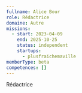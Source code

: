 ```yaml
---
fullname: Alice Bour
role: Rédactrice
domaine: Autre
missions:
  - start: 2023-04-09
    end: 2025-10-25
    status: independent
    startups:
      - plusfraichemaville
memberType: beta
competences: []
---
```

Rédactrice